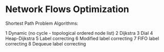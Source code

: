 # Network Flows Optimization

Shortest Path Problem Algorithms:

1 Dynamic (no cycle - topological ordered node list)
2 Dijkstra 
3 Dial
4 Heap-Dijkstra
5 Label correcting 
6 Modified label correcting
7 FIFO label correcting
8 Dequeue label correcting

